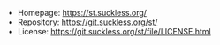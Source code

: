 - Homepage: https://st.suckless.org/
- Repository: https://git.suckless.org/st/
- License: https://git.suckless.org/st/file/LICENSE.html
